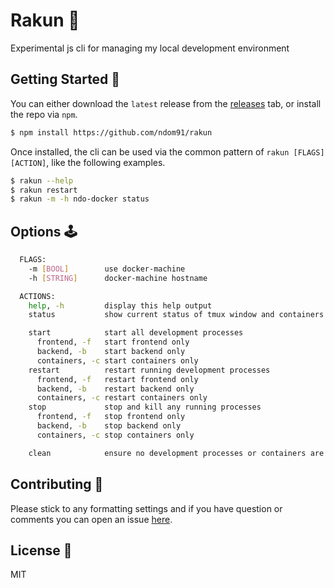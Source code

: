 # Rakun 🦝

Experimental js cli for managing my local development environment

## Getting Started 🚀

You can either download the `latest` release from the [releases](https://github.com/ndom91/rakun/releases) tab, or install the repo via `npm`.

```bash
$ npm install https://github.com/ndom91/rakun
```

Once installed, the cli can be used via the common pattern of `rakun [FLAGS] [ACTION]`, like the following examples.

```bash
$ rakun --help
$ rakun restart
$ rakun -m -h ndo-docker status
```

## Options 🕹️

```bash
  FLAGS:
    -m [BOOL]        use docker-machine
    -h [STRING]      docker-machine hostname

  ACTIONS:
    help, -h         display this help output
    status           show current status of tmux window and containers

    start            start all development processes
      frontend, -f   start frontend only
      backend, -b    start backend only
      containers, -c start containers only
    restart          restart running development processes
      frontend, -f   restart frontend only
      backend, -b    restart backend only
      containers, -c restart containers only
    stop             stop and kill any running processes
      frontend, -f   stop frontend only
      backend, -b    stop backend only
      containers, -c stop containers only

    clean            ensure no development processes or containers are left running
```

## Contributing 🫠

Please stick to any formatting settings and if you have question or comments you can open an issue [here](https://github.com/ndom91/rakun/issues/new).

## License 📜

MIT
